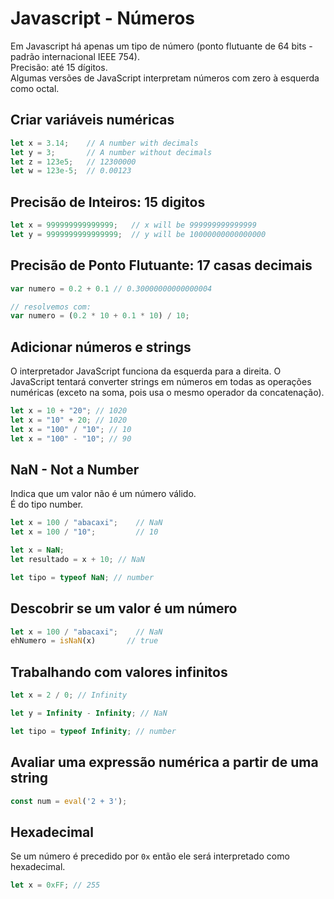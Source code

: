 # Javascript - Números

Em Javascript há apenas um tipo de número (ponto flutuante de 64 bits - padrão internacional IEEE 754).  
Precisão: até 15 dígitos.  
Algumas versões de JavaScript interpretam números com zero à esquerda como octal.  

## Criar variáveis numéricas

~~~javascript
let x = 3.14;    // A number with decimals
let y = 3;       // A number without decimals
let z = 123e5;   // 12300000
let w = 123e-5;  // 0.00123
~~~

## Precisão de Inteiros: 15 digitos

~~~javascript
let x = 999999999999999;   // x will be 999999999999999
let y = 9999999999999999;  // y will be 10000000000000000
~~~

## Precisão de Ponto Flutuante: 17 casas decimais

~~~javascript
var numero = 0.2 + 0.1 // 0.30000000000000004

// resolvemos com:
var numero = (0.2 * 10 + 0.1 * 10) / 10;
~~~

## Adicionar números e strings

O interpretador JavaScript funciona da esquerda para a direita.
O JavaScript tentará converter strings em números em todas as operações numéricas (exceto na soma, pois usa o mesmo operador da concatenação).    

~~~javascript
let x = 10 + "20"; // 1020
let x = "10" + 20; // 1020
let x = "100" / "10"; // 10
let x = "100" - "10"; // 90
~~~

## NaN - Not a Number

Indica que um valor não é um número válido.  
É do tipo number.  

~~~javascript
let x = 100 / "abacaxi"; 	// NaN
let x = 100 / "10"; 		// 10
~~~

~~~javascript
let x = NaN;
let resultado = x + 10; // NaN
~~~

~~~javascript
let tipo = typeof NaN; // number
~~~

## Descobrir se um valor é um número

~~~javascript
let x = 100 / "abacaxi"; 	// NaN
ehNumero = isNaN(x)	      // true
~~~

## Trabalhando com valores infinitos

~~~javascript
let x = 2 / 0; // Infinity

let y = Infinity - Infinity; // NaN
~~~

~~~javascript
let tipo = typeof Infinity; // number
~~~

## Avaliar uma expressão numérica a partir de uma string

~~~javascript
const num = eval('2 + 3');
~~~

## Hexadecimal

Se um número é precedido por ```0x``` então ele será interpretado como hexadecimal.

~~~javascript
let x = 0xFF; // 255
~~~
